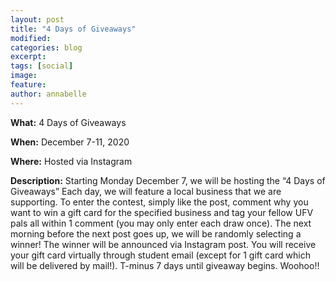 ```yaml
---
layout: post
title: "4 Days of Giveaways"
modified:
categories: blog
excerpt: 
tags: [social]
image:
feature:  
author: annabelle
---
```

<b>What:</b> 4 Days of Giveaways

<b>When:</b> December 7-11, 2020

<b>Where:</b> Hosted via Instagram 

<b>Description:</b> Starting Monday December 7, we will be hosting the “4 Days of Giveaways”
Each day, we will feature a local business that we are supporting. To enter the contest, simply like the post, comment why you want to win a gift card for the specified business and tag your fellow UFV pals all within 1 comment (you may only enter each draw once). The next morning before the next post goes up, we will be randomly selecting a winner! The winner will be announced via Instagram post. You will receive your gift card virtually through student email (except for 1 gift card which will be delivered by mail!). T-minus 7 days until giveaway begins. Woohoo!!